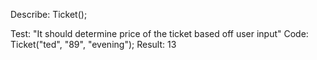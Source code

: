 Describe: Ticket();

Test: "It should determine price of the ticket based off user input"
Code: Ticket("ted", "89", "evening");
Result: 13

